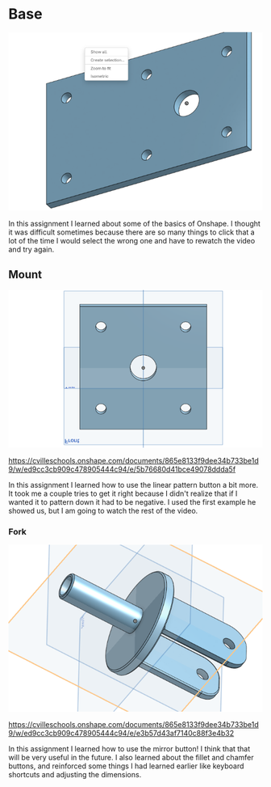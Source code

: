 # Base

![Base](/images/Base.png)

In this assignment I learned about some of the basics of Onshape. I thought it was difficult sometimes because there are so many things to click that a lot of the time I would select the wrong one and have to rewatch the video and try again.

## Mount

![Mount](/images/mount.png)

https://cvilleschools.onshape.com/documents/865e8133f9dee34b733be1d9/w/ed9cc3cb909c478905444c94/e/5b76680d41bce49078ddda5f

In this assignment I learned how to use the linear pattern button a bit more. It took me a couple tries to get it right because I didn't realize that if I wanted it to pattern down it had to be negative. I used the first example he showed us, but I am going to watch the rest of the video.

### Fork

![Fork](/images/fork.png)

https://cvilleschools.onshape.com/documents/865e8133f9dee34b733be1d9/w/ed9cc3cb909c478905444c94/e/e3b57d43af7140c88f3e4b32

In this assignment I learned how to use the mirror button! I think that that will be very useful in the future. I also learned about the fillet and chamfer buttons, and reinforced some things I had learned earlier like keyboard shortcuts and adjusting the dimensions. 
